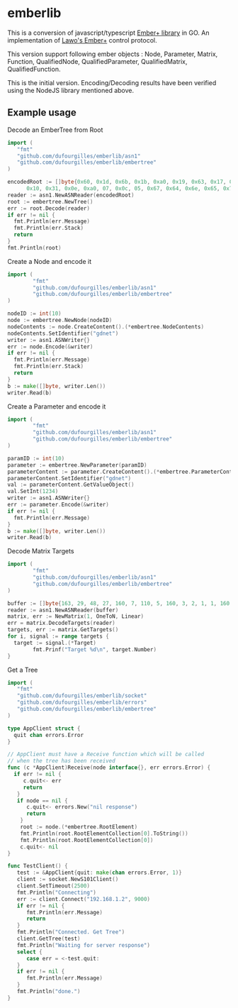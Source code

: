 # emberlib 

This is a conversion of javascript/typescript [Ember+ library](https://github.com/dufourgilles/node-emberplus) in GO.
An implementation of [Lawo's Ember+](https://github.com/Lawo/ember-plus) control protocol.

This version support following ember objects : Node, Parameter, Matrix, Function, QualifiedNode,
QualifiedParameter, QualifiedMatrix, QualifiedFunction.

This is the initial version.
Encoding/Decoding results have been verified using the NodeJS library mentioned above.

## Example usage

Decode an EmberTree from Root

```go
import (
   "fmt"
   "github.com/dufourgilles/emberlib/asn1"
   "github.com/dufourgilles/emberlib/embertree"
)

encodedRoot := []byte{0x60, 0x1d, 0x6b, 0x1b, 0xa0, 0x19, 0x63, 0x17, 0xa0, 03, 02, 01, 0x0a, 0xa1,
      0x10, 0x31, 0x0e, 0xa0, 07, 0x0c, 05, 0x67, 0x64, 0x6e, 0x65, 0x74, 0xa3, 03, 01, 01, 0xFF}
reader := asn1.NewASNReader(encodedRoot)
root := embertree.NewTree()
err := root.Decode(reader)
if err != nil {
  fmt.Println(err.Message)
  fmt.Println(err.Stack)
  return
}
fmt.Println(root)
```

Create a Node and encode it

```go
import (
        "fmt"
        "github.com/dufourgilles/emberlib/asn1"
        "github.com/dufourgilles/emberlib/embertree"
)

nodeID := int(10)
node := embertree.NewNode(nodeID)
nodeContents := node.CreateContent().(*embertree.NodeContents)
nodeContents.SetIdentifier("gdnet")
writer := asn1.ASNWriter{}
err := node.Encode(&writer)
if err != nil {
  fmt.Println(err.Message)
  fmt.Println(err.Stack)
  return
}
b := make([]byte, writer.Len())
writer.Read(b)
```

Create a Parameter and encode it

```go
import (
        "fmt"
        "github.com/dufourgilles/emberlib/asn1"
        "github.com/dufourgilles/emberlib/embertree"
)

paramID := int(10)
parameter := embertree.NewParameter(paramID)
parameterContent := parameter.CreateContent().(*embertree.ParameterContents)
parameterContent.SetIdentifier("gdnet")
val := parameterContent.GetValueObject()
val.SetInt(1234)
writer := asn1.ASNWriter{}
err := parameter.Encode(&writer)
if err != nil {
  fmt.Println(err.Message)
}
b := make([]byte, writer.Len())
writer.Read(b)
```

Decode Matrix Targets

```go
import (
        "fmt"
        "github.com/dufourgilles/emberlib/asn1"
        "github.com/dufourgilles/emberlib/embertree"
)

buffer := []byte{163, 29, 48, 27, 160, 7, 110, 5, 160, 3, 2, 1, 1, 160, 7, 110, 5, 160, 3, 2, 1, 3, 160, 7, 110, 5, 160, 3, 2, 1, 5}
reader := asn1.NewASNReader(buffer)
matrix, err := NewMatrix(1, OneToN, Linear)
err = matrix.DecodeTargets(reader)
targets, err := matrix.GetTargets()
for i, signal := range targets {
  target := signal.(*Target)
        fmt.Prinf("Target %d\n", target.Number)
}
```

Get a Tree

```go
import (
   "fmt"
   "github.com/dufourgilles/emberlib/socket"
   "github.com/dufourgilles/emberlib/errors"
   "github.com/dufourgilles/emberlib/embertree"
)

type AppClient struct {
  quit chan errors.Error
}

// AppClient must have a Receive function which will be called 
// when the tree has been received
func (c *AppClient)Receive(node interface{}, err errors.Error) {
  if err != nil {
     c.quit<- err
     return
   }
   if node == nil {
      c.quit<- errors.New("nil response")
      return
    }
    root := node.(*embertree.RootElement)
    fmt.Println(root.RootElementCollection[0].ToString())
    fmt.Println(root.RootElementCollection[0])
    c.quit<- nil
}

func TestClient() {
   test := &AppClient{quit: make(chan errors.Error, 1)}
   client := socket.NewS101Client()
   client.SetTimeout(2500)
   fmt.Println("Connecting")
   err := client.Connect("192.168.1.2", 9000)
   if err != nil {
      fmt.Println(err.Message)
      return
   }
   fmt.Println("Connected. Get Tree")
   client.GetTree(test)
   fmt.Println("Waiting for server response")
   select {
      case err = <-test.quit:
   }
   if err != nil {
      fmt.Println(err.Message)
   }
   fmt.Println("done.")
}
```
